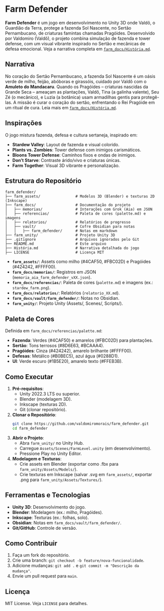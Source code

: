 # Farm Defender

**Farm Defender** é um jogo em desenvolvimento no Unity 3D onde Valdô, o Guardião da Terra, protege a fazenda Sol Nascente, no Sertão Pernambucano, de criaturas famintas chamadas Pragóides. Desenvolvido por Valdomiro (Valdô), o projeto combina simulação de fazenda e tower defense, com um visual vibrante inspirado no Sertão e mecânicas de defesa emocional. Veja a narrativa completa em [`farm_docs/História.md`](#narrativa).

## Narrativa
No coração do Sertão Pernambucano, a fazenda Sol Nascente é um oásis verde de milho, feijão, abóboras e girassóis, cuidado por Valdô com o **Amuleto do Mandacaru**. Quando os Pragóides – criaturas nascidas da Grande Seca – ameaçam as plantações, Valdô, Tina (a galinha valente), Seu Zé (o mecânico), e Luzia (a botânica) usam armadilhas gentis para protegê-las. A missão é curar o coração do sertão, enfrentando o Rei Pragóide em um ritual de cura. Leia mais em [`farm_docs/História.md`](#narrativa).

## Inspirações
O jogo mistura fazenda, defesa e cultura sertaneja, inspirado em:
- **Stardew Valley**: Layout de fazenda e visual colorido.
- **Plants vs. Zombies**: Tower defense com inimigos carismáticos.
- **Bloons Tower Defense**: Caminhos fixos e ondas de inimigos.
- **Don’t Starve**: Contraste árido/vivo e criaturas únicas.
- **Farm Together**: Visual 3D vibrante e personalização.

## Estrutura do Repositório
```
farm_defender/
├── farm_assets/                # Modelos 3D (Blender) e texturas 2D (Inkscape)
├── farm_docs/                  # Documentação do projeto
│   ├── memorias/               # Interações com Grok (Aia) em JSON
│   ├── referencias/            # Paleta de cores (palette.md) e imagens
│   ├── relatorios/             # Relatórios de progresso
│   ├── vault/                  # Cofre Obsidian para notas
│   │   ├── farm_defender/      # Notas em markdown
├── farm_unity/                 # Projeto Unity 3D
├── .gitignore                  # Arquivos ignorados pelo Git
├── README.md                   # Este arquivo
├── História.md                 # Narrativa detalhada do jogo
├── LICENSE                     # Licença MIT
```

- **`farm_assets/`**: Assets como milho (#4CAF50, #FBC02D) e Pragóides (#424242, #FFFF00).
- **`farm_docs/memorias/`**: Registros em JSON (`memoria_aia_farm_defender_vXX.json`).
- **`farm_docs/referencias/`**: Paleta de cores (`palette.md`) e imagens (ex.: `stardew_farm.png`).
- **`farm_docs/relatorios/`**: Relatórios (`relatorio_XX.md`).
- **`farm_docs/vault/farm_defender/`**: Notas no Obsidian.
- **`farm_unity/`**: Projeto Unity (Assets/, Scenes/, Scripts/).

## Paleta de Cores
Definida em `farm_docs/referencias/palette.md`:
- **Fazenda**: Verdes (#4CAF50) e amarelos (#FBC02D) para plantações.
- **Sertão**: Tons terrosos (#8D6E63, #BCAAA4).
- **Pragóides**: Cinza (#424242), amarelo brilhante (#FFFF00).
- **Defesas**: Metálico (#B0BEC5), azul água (#0288D1).
- **UI**: Verde escuro (#1B5E20), amarelo texto (#FFEB3B).

## Como Executar
1. **Pré-requisitos**:
   - Unity 2022.3 LTS ou superior.
   - Blender (modelagem 3D).
   - Inkscape (texturas 2D).
   - Git (clonar repositório).
2. **Clonar o Repositório**:
   ```bash
   git clone https://github.com/valdomiromorais/farm_defender.git
   cd farm_defender
   ```
3. **Abrir o Projeto**:
   - Abra `farm_unity/` no Unity Hub.
   - Carregue `Assets/Scenes/FarmLevel.unity` (em desenvolvimento).
   - Pressione Play no Unity Editor.
4. **Modelagem e Texturas**:
   - Crie assets em Blender (exportar como .fbx para `farm_unity/Assets/Models/`).
   - Crie texturas em Inkscape (salvar .svg em `farm_assets/`, exportar .png para `farm_unity/Assets/Textures/`).

## Ferramentas e Tecnologias
- **Unity 3D**: Desenvolvimento do jogo.
- **Blender**: Modelagem (ex.: milho, Pragóides).
- **Inkscape**: Texturas (ex.: folhas, solo).
- **Obsidian**: Notas em `farm_docs/vault/farm_defender/`.
- **Git/GitHub**: Controle de versão.

## Como Contribuir
1. Faça um fork do repositório.
2. Crie uma branch: `git checkout -b feature/nova-funcionalidade`.
3. Adicione mudanças: `git add .` e `git commit -m "Descrição da mudança"`.
4. Envie um pull request para `main`.

## Licença
MIT License. Veja `LICENSE` para detalhes.